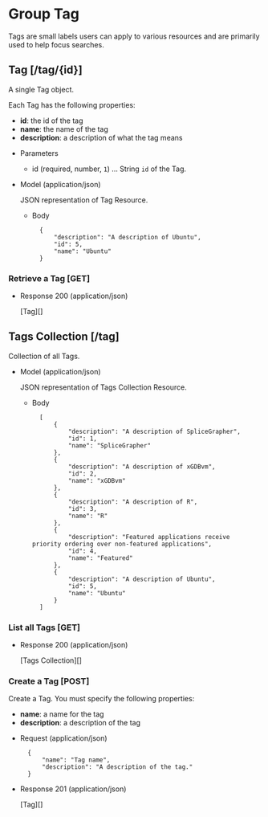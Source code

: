 # Group Tag
Tags are small labels users can apply to various resources and are primarily used to help focus searches.

## Tag [/tag/{id}]
A single Tag object.

Each Tag has the following properties:

- **id**: the id of the tag
- **name**: the name of the tag
- **description**: a description of what the tag means

+ Parameters
    + id (required, number, `1`) ... String `id` of the Tag.
    
+ Model (application/json)

    JSON representation of Tag Resource.

    + Body

            {
                "description": "A description of Ubuntu",
                "id": 5,
                "name": "Ubuntu"
            }

### Retrieve a Tag [GET]
+ Response 200 (application/json)

    [Tag][]          

## Tags Collection [/tag]
Collection of all Tags.

+ Model (application/json)

    JSON representation of Tags Collection Resource.

    + Body

            [
                {
                    "description": "A description of SpliceGrapher",
                    "id": 1,
                    "name": "SpliceGrapher"
                },
                {
                    "description": "A description of xGDBvm",
                    "id": 2,
                    "name": "xGDBvm"
                },
                {
                    "description": "A description of R",
                    "id": 3,
                    "name": "R"
                },
                {
                    "description": "Featured applications receive priority ordering over non-featured applications",
                    "id": 4,
                    "name": "Featured"
                },
                {
                    "description": "A description of Ubuntu",
                    "id": 5,
                    "name": "Ubuntu"
                }
            ]

### List all Tags [GET]
+ Response 200 (application/json)

    [Tags Collection][]

### Create a Tag [POST]
Create a Tag.  You must specify the following properties:

- **name**: a name for the tag
- **description**: a description of the tag

+ Request (application/json)

        {
            "name": "Tag name",
            "description": "A description of the tag."
        }

+ Response 201 (application/json)

    [Tag][]
